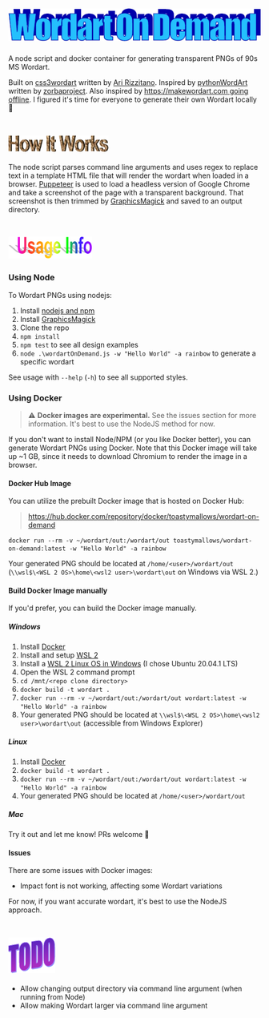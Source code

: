 # ![Wordart On Demand](./img/header.png "Wordart On Demand")

A node script and docker container for generating transparent PNGs of 90s MS Wordart.

Built on [css3wordart](https://github.com/arizzitano/css3wordart) written by [Ari Rizzitano](https://github.com/arizzitano).  Inspired by [pythonWordArt](https://github.com/zorbaproject/pythonWordArt) written by [zorbaproject](https://github.com/zorbaproject).  Also inspired by [https://makewordart.com going offline](https://twitter.com/mikemcchillin/status/1319111139838496768).  I figured it's time for everyone to generate their own Wordart locally 🙂\
&nbsp;

## ![How It Works](./img/how-it-works.png "How It Works")

The node script parses command line arguments and uses regex to replace text in a template HTML file that will render the wordart when loaded in a browser.  [Puppeteer](https://github.com/puppeteer/puppeteer) is used to load a headless version of Google Chrome and take a screenshot of the page with a transparent background.  That screenshot is then trimmed by [GraphicsMagick](https://github.com/aheckmann/gm) and saved to an output directory.\
&nbsp;

## ![Usage Info](./img/usage-info.png "Usage Info")

### Using Node

To Wordart PNGs using nodejs:

1. Install [nodejs and npm](https://nodejs.org/)
1. Install [GraphicsMagick](http://www.graphicsmagick.org/)
1. Clone the repo
1. `npm install`
1. `npm test` to see all design examples
1. `node .\wordartOnDemand.js -w "Hello World" -a rainbow` to generate a specific wordart

See usage with `--help` (`-h`) to see all supported styles.

### Using Docker

> ⚠ **Docker images are experimental.**  See the issues section for more information.  It's best to use the NodeJS method for now.

If you don't want to install Node/NPM (or you like Docker better), you can generate Wordart PNGs using Docker.  Note that this Docker image will take up ~1 GB, since it needs to download Chromium to render the image in a browser.

#### Docker Hub Image

You can utilize the prebuilt Docker image that is hosted on Docker Hub:

> <https://hub.docker.com/repository/docker/toastymallows/wordart-on-demand>

```shell
docker run --rm -v ~/wordart/out:/wordart/out toastymallows/wordart-on-demand:latest -w "Hello World" -a rainbow
```

Your generated PNG should be located at `/home/<user>/wordart/out` (`\\wsl$\<WSL 2 OS>\home\<wsl2 user>\wordart\out` on Windows via WSL 2.)

#### Build Docker Image manually

If you'd prefer, you can build the Docker image manually.

##### Windows

1. Install [Docker](https://www.docker.com/products/docker-desktop)
1. Install and setup [WSL 2](https://docs.docker.com/docker-for-windows/wsl/)
1. Install a [WSL 2 Linux OS in Windows](https://docs.microsoft.com/en-us/windows/wsl/install-win10) (I chose Ubuntu 20.04.1 LTS)
1. Open the WSL 2 command prompt
1. `cd /mnt/<repo clone directory>`
1. `docker build -t wordart .`
1. `docker run --rm -v ~/wordart/out:/wordart/out wordart:latest -w "Hello World" -a rainbow`
1. Your generated PNG should be located at `\\wsl$\<WSL 2 OS>\home\<wsl2 user>\wordart\out` (accessible from Windows Explorer)

##### Linux

1. Install [Docker](https://www.docker.com/products/docker-desktop)
1. `docker build -t wordart .`
1. `docker run --rm -v ~/wordart/out:/wordart/out wordart:latest -w "Hello World" -a rainbow`
1. Your generated PNG should be located at `/home/<user>/wordart/out`

##### Mac

Try it out and let me know!  PRs welcome 🙂

#### Issues

There are some issues with Docker images:

- Impact font is not working, affecting some Wordart variations

For now, if you want accurate wordart, it's best to use the NodeJS approach.\
&nbsp;

## ![TODO](./img/todo.png "TODO")

- Allow changing output directory via command line argument (when running from Node)
- Allow making Wordart larger via command line argument
